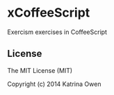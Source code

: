 # xCoffeeScript

Exercism exercises in CoffeeScript
## License
The MIT License (MIT)

Copyright (c) 2014 Katrina Owen
